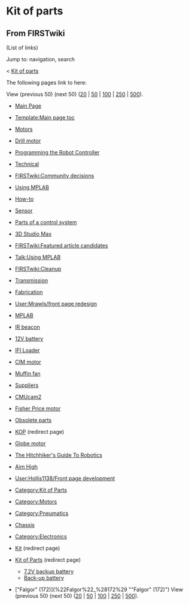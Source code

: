 # Kit of parts

## From FIRSTwiki

(List of links)

Jump to: navigation, search

< [Kit of parts](/index.php?title=Kit_of_parts&redirect=no "Kit of parts")

The following pages link to here:

View (previous 50) (next 50) ([20](/index.php?title=Special:Whatlinkshere/Kit_of_parts&limit=20&from=0 "Special:Whatlinkshere/Kit of parts") | [50](/index.php?title=Special:Whatlinkshere/Kit_of_parts&limit=50&from=0 "Special:Whatlinkshere/Kit of parts") | [100](/index.php?title=Special:Whatlinkshere/Kit_of_parts&limit=100&from=0 "Special:Whatlinkshere/Kit of parts") | [250](/index.php?title=Special:Whatlinkshere/Kit_of_parts&limit=250&from=0 "Special:Whatlinkshere/Kit of parts") | [500](/index.php?title=Special:Whatlinkshere/Kit_of_parts&limit=500&from=0 "Special:Whatlinkshere/Kit of parts")).

- [Main Page](Main_Page "Main Page")
- [Template:Main page toc](Template:Main_page_toc "Template:Main page toc")
- [Motors](Motors "Motors")
- [Drill motor](Drill_motor "Drill motor")
- [Programming the Robot Controller](Programming_the_Robot_Controller "Programming the Robot Controller")
- [Technical](Technical "Technical")
- [FIRSTwiki:Community decisions](FIRSTwiki:Community_decisions "FIRSTwiki:Community decisions")
- [Using MPLAB](Using_MPLAB "Using MPLAB")
- [How-to](How-to "How-to")
- [Sensor](sensor)
- [Parts of a control system](Parts_of_a_control_system "Parts of a control system")
- [3D Studio Max](3D_Studio_Max "3D Studio Max")
- [FIRSTwiki:Featured article candidates](FIRSTwiki:Featured_article_candidates "FIRSTwiki:Featured article candidates")
- [Talk:Using MPLAB](Talk:Using_MPLAB "Talk:Using MPLAB")
- [FIRSTwiki:Cleanup](FIRSTwiki:Cleanup "FIRSTwiki:Cleanup")
- [Transmission](Transmission "Transmission")
- [Fabrication](Fabrication "Fabrication")
- [User:Mrawls/front page redesign](User:Mrawls/front_page_redesign "User:Mrawls/front page redesign")
- [MPLAB](MPLAB "MPLAB")
- [IR beacon](IR_beacon "IR beacon")
- [12V battery](12V_battery "12V battery")
- [IFI Loader](IFI_Loader "IFI Loader")
- [CIM motor](CIM_motor "CIM motor")
- [Muffin fan](Muffin_fan "Muffin fan")
- [Suppliers](Suppliers "Suppliers")
- [CMUcam2](CMUcam2 "CMUcam2")
- [Fisher Price motor](Fisher_Price_motor "Fisher Price motor")
- [Obsolete parts](Obsolete_parts "Obsolete parts")
- [KOP](/index.php?title=KOP&redirect=no "KOP") (redirect page)
- [Globe motor](Globe_motor "Globe motor")
- [The Hitchhiker's Guide To Robotics](The_Hitchhiker%27s_Guide_To_Robotics "The Hitchhiker's Guide To Robotics")
- [Aim High](aim-high)
- [User:Hollis1138/Front page development](User:Hollis1138/Front_page_development "User:Hollis1138/Front page development")
- [Category:Kit of Parts](Category:Kit_of_Parts "Category:Kit of Parts")
- [Category:Motors](Category:Motors "Category:Motors")
- [Category:Pneumatics](Category:Pneumatics "Category:Pneumatics")
- [Chassis](Chassis "Chassis")
- [Category:Electronics](Category:Electronics "Category:Electronics")
- [Kit](/index.php?title=Kit&redirect=no "Kit") (redirect page)
- [Kit of Parts](/index.php?title=Kit_of_Parts&redirect=no "Kit of Parts") (redirect page) 

  - [7.2V backup battery](7.2V_backup_battery "7.2V backup battery")
  - [Back-up battery](Back-up_battery "Back-up battery")

- ["Falgor" (172)](%22Falgor%22_%28172%29 ""Falgor" \(172\)") View (previous 50) (next 50) ([20](/index.php?title=Special:Whatlinkshere/Kit_of_parts&limit=20&from=0 "Special:Whatlinkshere/Kit of parts") | [50](/index.php?title=Special:Whatlinkshere/Kit_of_parts&limit=50&from=0 "Special:Whatlinkshere/Kit of parts") | [100](/index.php?title=Special:Whatlinkshere/Kit_of_parts&limit=100&from=0 "Special:Whatlinkshere/Kit of parts") | [250](/index.php?title=Special:Whatlinkshere/Kit_of_parts&limit=250&from=0 "Special:Whatlinkshere/Kit of parts") | [500](/index.php?title=Special:Whatlinkshere/Kit_of_parts&limit=500&from=0 "Special:Whatlinkshere/Kit of parts")).
